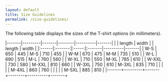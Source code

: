 ```yaml
---
layout: default
title: Size Guidelines
permalink: /size-guidelines/
---
```


The following table displays the sizes of the T-shirt options (in millimeters).

<style>
    table {
        margin-left:auto;
        margin-right:auto;
        /* width:400px */
        /* border-spacing: 4px; */
        margin-bottom: 10px
    }

    th {
        text-align: left;
        padding: 4px;
        padding-right: 8px;
        padding-left: 8px;
    }

    /* tbody > tr > th {
        padding: 2px;
        text-align: left;
    } */

    .top-border {
        border-top: thin solid; 
    }

    .bot-border {
        border-bottom: thin solid; 
    }


    td {
        padding-left: 8px;
        padding-right: 8px;
        /* width:60px; */
        text-align: center;
    }

    .subhead {
    /* width: 120px; */
    text-align: right;
    font-style: italic;
    font-weight: normal;
    /* padding-left: 10px; */
    }
</style>

|-------|---------|-------|--------|----------|-------|
|       |  length | width |        |  length  | width |
|:------|:-------:|:-----:|:-------|----------|-------|
| W-S   |  650    |  445  | M-S    |   710    |  455  | 
| W-M   |  670    |  475  | M-M    |   735    |  510  | 
| W-L   |  690    |  515  | M-L    |   760    |  560  | 
| W-XL  |  710    |  550  | M-XL   |   785    |  610  | 
| W-XXL |  730    |  580  | M-XXL  |   810    |  660  | 
| W-3XL |  750    |  610  | M-3XL  |   835    |  710  | 
|       |         |       | M-4XL  |   860    |  760  | 
|       |         |       | M-5XL  |   885    |  810  |
|-------+---------+-------+--------+----------+-------+






